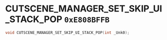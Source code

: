# CUTSCENE_MANAGER_SET_SKIP_UI_STACK_POP `0xE808BFFB`

```cpp
void CUTSCENE_MANAGER_SET_SKIP_UI_STACK_POP(int _Unk0);
```